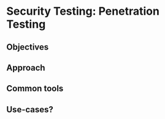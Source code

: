 # Security Testing: Penetration Testing

## Objectives

## Approach

## Common tools

## Use-cases?
